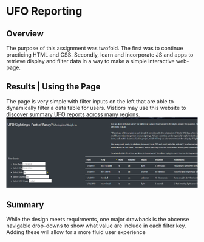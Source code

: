 # UFO Reporting

## Overview
The purpose of this assignment was twofold. The first was to continue practicing HTML and CSS.  Secondly, learn and incorporate JS and apps to retrieve display and filter data in a way to make a simple interactive web-page.   

## Results | Using the Page
The page is very simple with filter inputs on the left that are able to dynamically filter a data table for users.  Vistiors may use this website to discover summary UFO reports across many regions.  
![](resources/filter_use.png)

## Summary
While the design meets requirments, one major drawback is the abcense navigable drop-downs to show what value are include in each filter key. Adding these will allow for a more fluid user experience
